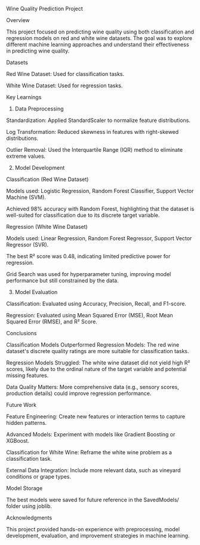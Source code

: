 Wine Quality Prediction Project

Overview

This project focused on predicting wine quality using both classification and regression models on red and white wine datasets. The goal was to explore different machine learning approaches and understand their effectiveness in predicting wine quality.

Datasets

Red Wine Dataset: Used for classification tasks.

White Wine Dataset: Used for regression tasks.

Key Learnings

1. Data Preprocessing

Standardization: Applied StandardScaler to normalize feature distributions.

Log Transformation: Reduced skewness in features with right-skewed distributions.

Outlier Removal: Used the Interquartile Range (IQR) method to eliminate extreme values.

2. Model Development

Classification (Red Wine Dataset)

Models used: Logistic Regression, Random Forest Classifier, Support Vector Machine (SVM).

Achieved 98% accuracy with Random Forest, highlighting that the dataset is well-suited for classification due to its discrete target variable.

Regression (White Wine Dataset)

Models used: Linear Regression, Random Forest Regressor, Support Vector Regressor (SVR).

The best R² score was 0.48, indicating limited predictive power for regression.

Grid Search was used for hyperparameter tuning, improving model performance but still constrained by the data.

3. Model Evaluation

Classification: Evaluated using Accuracy, Precision, Recall, and F1-score.

Regression: Evaluated using Mean Squared Error (MSE), Root Mean Squared Error (RMSE), and R² Score.

Conclusions

Classification Models Outperformed Regression Models: The red wine dataset's discrete quality ratings are more suitable for classification tasks.

Regression Models Struggled: The white wine dataset did not yield high R² scores, likely due to the ordinal nature of the target variable and potential missing features.

Data Quality Matters: More comprehensive data (e.g., sensory scores, production details) could improve regression performance.

Future Work

Feature Engineering: Create new features or interaction terms to capture hidden patterns.

Advanced Models: Experiment with models like Gradient Boosting or XGBoost.

Classification for White Wine: Reframe the white wine problem as a classification task.

External Data Integration: Include more relevant data, such as vineyard conditions or grape types.

Model Storage

The best models were saved for future reference in the SavedModels/ folder using joblib.

Acknowledgments

This project provided hands-on experience with preprocessing, model development, evaluation, and improvement strategies in machine learning.